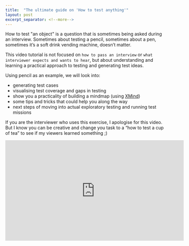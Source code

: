 ```yaml
---
title:  "The ultimate guide on 'How to test anything'"
layout: post
excerpt_separator: <!--more-->
---
```


How to test "an object" is a question that is sometimes being asked during an interview. Sometimes about testing a pencil, sometimes about a pen, sometimes it’s a soft drink vending machine, doesn’t matter. 

This video tutorial is not focused on `how to pass an interview` or `what interviewer expects and wants to hear`, but about understanding and learning a practical approach to testing and generating test ideas.

Using pencil as an example, we will look into:
- generating test cases
- visualising test coverage and gaps in testing
- show you a practicality of building a mindmap (using [XMind](https://www.xmind.net/))
- some tips and tricks that could help you along the way
- next steps of moving into actual exploratory testing and running test missions

If you are the interviewer who uses this exercise, I apologise for this video. But I know you can be creative and change you task to a “how to test a cup of tea” to see if my viewers learned something ;)


<iframe width="560" height="315" src="https://www.youtube.com/embed/UiIrs4tk5SY" title="YouTube video player" frameborder="0" allow="accelerometer; autoplay; clipboard-write; encrypted-media; gyroscope; picture-in-picture; web-share" allowfullscreen></iframe>